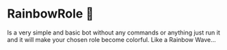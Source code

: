 # RainbowRole 🌈

Is a very simple and basic bot without any commands or anything just run it and it will make your chosen role become colorful. Like a Rainbow Wave...
